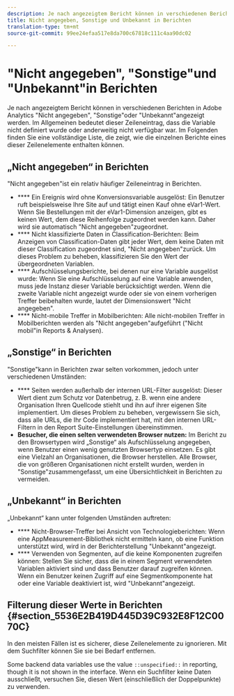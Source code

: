```yaml
---
description: Je nach angezeigtem Bericht können in verschiedenen Berichten in Adobe Analytics "Nicht angegeben", "Sonstige"oder "Unbekannt"angezeigt werden. Im Allgemeinen bedeutet dieser Zeileneintrag, dass die Variable nicht definiert wurde oder anderweitig nicht verfügbar war.
title: Nicht angegeben, Sonstige und Unbekannt in Berichten
translation-type: tm+mt
source-git-commit: 99ee24efaa517e8da700c67818c111c4aa90dc02

---
```



# "Nicht angegeben", "Sonstige"und "Unbekannt"in Berichten

Je nach angezeigtem Bericht können in verschiedenen Berichten in Adobe Analytics "Nicht angegeben", "Sonstige"oder "Unbekannt"angezeigt werden. Im Allgemeinen bedeutet dieser Zeileneintrag, dass die Variable nicht definiert wurde oder anderweitig nicht verfügbar war. Im Folgenden finden Sie eine vollständige Liste, die zeigt, wie die einzelnen Berichte eines dieser Zeilenelemente enthalten können.

## „Nicht angegeben“ in Berichten

"Nicht angegeben"ist ein relativ häufiger Zeileneintrag in Berichten.

* **** Ein Ereignis wird ohne Konversionsvariable ausgelöst: Ein Benutzer ruft beispielsweise Ihre Site auf und tätigt einen Kauf ohne eVar1-Wert. Wenn Sie Bestellungen mit der eVar1-Dimension anzeigen, gibt es keinen Wert, dem diese Reihenfolge zugeordnet werden kann. Daher wird sie automatisch "Nicht angegeben"zugeordnet.
* **** Nicht klassifizierte Daten in Classification-Berichten: Beim Anzeigen von Classification-Daten gibt jeder Wert, dem keine Daten mit dieser Classification zugeordnet sind, "Nicht angegeben"zurück. Um dieses Problem zu beheben, klassifizieren Sie den Wert der übergeordneten Variablen.
* **** Aufschlüsselungsberichte, bei denen nur eine Variable ausgelöst wurde: Wenn Sie eine Aufschlüsselung auf eine Variable anwenden, muss jede Instanz dieser Variable berücksichtigt werden. Wenn die zweite Variable nicht angezeigt wurde oder sie von einem vorherigen Treffer beibehalten wurde, lautet der Dimensionswert "Nicht angegeben".
* **** Nicht-mobile Treffer in Mobilberichten: Alle nicht-mobilen Treffer in Mobilberichten werden als "Nicht angegeben"aufgeführt ("Nicht mobil"in Reports &amp; Analysen).

## „Sonstige“ in Berichten

"Sonstige"kann in Berichten zwar selten vorkommen, jedoch unter verschiedenen Umständen:

* **** Seiten werden außerhalb der internen URL-Filter ausgelöst: Dieser Wert dient zum Schutz vor Datenbetrug, z. B. wenn eine andere Organisation Ihren Quellcode stiehlt und ihn auf ihrer eigenen Site implementiert. Um dieses Problem zu beheben, vergewissern Sie sich, dass alle URLs, die Ihr Code implementiert hat, mit den internen URL-Filtern in den Report Suite-Einstellungen übereinstimmen.
* **Besucher, die einen selten verwendeten Browser nutzen:** Im Bericht zu den Browsertypen wird „Sonstige“ als Aufschlüsselung angegeben, wenn Benutzer einen wenig genutzten Browsertyp einsetzen. Es gibt eine Vielzahl an Organisationen, die Browser herstellen. Alle Browser, die von größeren Organisationen nicht erstellt wurden, werden in "Sonstige"zusammengefasst, um eine Übersichtlichkeit in Berichten zu vermeiden.

## „Unbekannt“ in Berichten

„Unbekannt“ kann unter folgenden Umständen auftreten:

* **** Nicht-Browser-Treffer bei Ansicht von Technologieberichten: Wenn eine AppMeasurement-Bibliothek nicht ermitteln kann, ob eine Funktion unterstützt wird, wird in der Berichterstellung "Unbekannt"angezeigt.
* **** Verwenden von Segmenten, auf die keine Komponenten zugreifen können: Stellen Sie sicher, dass die in einem Segment verwendeten Variablen aktiviert sind und dass Benutzer darauf zugreifen können. Wenn ein Benutzer keinen Zugriff auf eine Segmentkomponente hat oder eine Variable deaktiviert ist, wird "Unbekannt"angezeigt.

## Filterung dieser Werte in Berichten {#section_5536E2B419D445D39C932E8F12C0070C}

In den meisten Fällen ist es sicherer, diese Zeilenelemente zu ignorieren. Mit dem Suchfilter können Sie sie bei Bedarf entfernen.

Some backend data variables use the value `::unspecified::` in reporting, though it is not shown in the interface. Wenn ein Suchfilter keine Daten ausschließt, versuchen Sie, diesen Wert (einschließlich der Doppelpunkte) zu verwenden.
